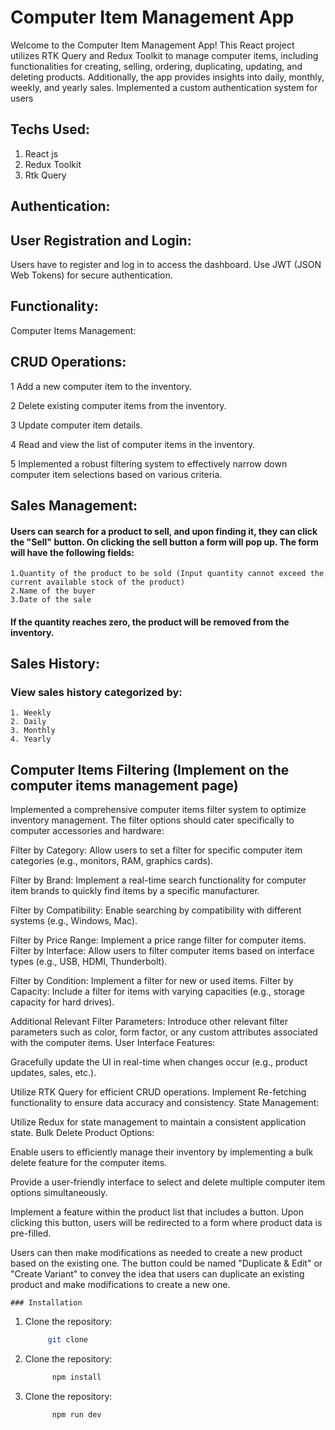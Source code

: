 # Computer Item Management App

Welcome to the Computer Item Management App! This React project utilizes RTK Query and Redux Toolkit to manage computer items, including functionalities for creating, selling, ordering, duplicating, updating, and deleting products. Additionally, the app provides insights into daily, monthly, weekly, and yearly sales. Implemented a custom authentication system for users


## Techs Used:
1. React js
2. Redux Toolkit
3. Rtk Query



## Authentication:

## User Registration and Login:
Users have to register and log in to access the dashboard.
Use JWT (JSON Web Tokens) for secure authentication.

## Functionality:

Computer Items Management:

## CRUD Operations:
1 Add a new computer item to the inventory.

2 Delete existing computer items from the inventory.

3 Update computer item details.

4 Read and view the list of computer items in the inventory.

5 Implemented a robust filtering system to effectively narrow down computer item selections based on various criteria.


## Sales Management:

#### Users can search for a product to sell, and upon finding it, they can click the "Sell" button. On clicking the sell button a form will pop up. The form will have the following fields:

    1.Quantity of the product to be sold (Input quantity cannot exceed the current available stock of the product)
    2.Name of the buyer
    3.Date of the sale
####  If the quantity reaches zero, the product will be removed from the inventory.

## Sales History:

### View sales history categorized by:
    1. Weekly
    2. Daily
    3. Monthly
    4. Yearly


## Computer Items Filtering (Implement on the computer items management page)

Implemented a comprehensive computer items filter system to optimize inventory management. The filter options should cater specifically to computer accessories and hardware:

Filter by Category: Allow users to set a filter for specific computer item categories (e.g., monitors, RAM, graphics cards).

Filter by Brand: Implement a real-time search functionality for computer item brands to quickly find items by a specific manufacturer.

Filter by Compatibility: Enable searching by compatibility with different systems (e.g., Windows, Mac).

Filter by Price Range: Implement a price range filter for computer items.
Filter by Interface: Allow users to filter computer items based on interface types (e.g., USB, HDMI, Thunderbolt).

Filter by Condition: Implement a filter for new or used items.
Filter by Capacity: Include a filter for items with varying capacities (e.g., storage capacity for hard drives).

Additional Relevant Filter Parameters: Introduce other relevant filter parameters such as color, form factor, or any custom attributes associated with the computer items.
User Interface Features:

Gracefully update the UI in real-time when changes occur (e.g., product updates, sales, etc.).

Utilize RTK Query for efficient CRUD operations.
Implement Re-fetching functionality to ensure data accuracy and consistency.
State Management:

Utilize Redux for state management to maintain a consistent application state.
Bulk Delete Product Options:

Enable users to efficiently manage their inventory by implementing a bulk delete feature for the computer items.

Provide a user-friendly interface to select and delete multiple computer item options simultaneously.

Implement a feature within the product list that includes a button. Upon clicking this button, users will be redirected to a form where product data is pre-filled.

 Users can then make modifications as needed to create a new product based on the existing one. The button could be named "Duplicate & Edit" or "Create Variant" to convey the idea that users can duplicate an existing product and make modifications to create a new one.



    ### Installation
1. Clone the repository:
   ```bash
        git clone

2. Clone the repository:
   ```bash
         npm install

2. Clone the repository:
   ```bash
         npm run dev
